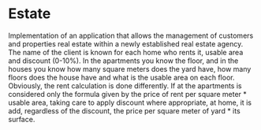 # Estate
Implementation of an application that allows the management of customers and properties real estate within a newly established real estate agency. The name of the client is known for each home who rents it, usable area and discount (0-10%). In the apartments you know the floor, and in the houses you know how many square meters does the yard have, how many floors does the house have and what is the usable area on each floor. Obviously, the rent calculation is done differently. If at the apartments is considered only the formula given by the price of rent per square meter * usable area, taking care to apply discount where appropriate, at home, it is add, regardless of the discount, the price per square meter of yard * its surface.
